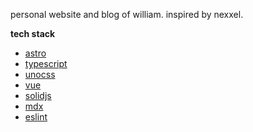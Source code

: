 personal website and blog of william. inspired by nexxel.

**tech stack**

- [astro](https://astro.build)
- [typescript](https://typescriptlang.org)
- [unocss](https://unocss.dev)
- [vue](https://vuejs.org)
- [solidjs](https://solidjs.com)
- [mdx](https://mdxjs.com)
- [eslint](https://eslint.org/)
